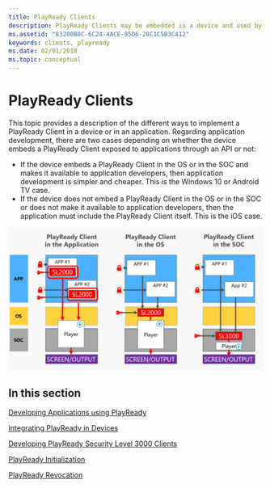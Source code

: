 ```yaml
---
title: PlayReady Clients
description: PlayReady Clients may be embedded in a device and used by an application, or be embedded in the application itself
ms.assetid: "83200B8C-6C24-4ACE-95D6-28C1C5B3C412"
keywords: clients, playready
ms.date: 02/01/2018
ms.topic: conceptual
---
```



# PlayReady Clients
This topic provides a description of the different ways to implement a PlayReady Client in a device or in an application. Regarding application development, there are two cases depending on whether the device embeds a PlayReady Client exposed to applications through an API or not:

  * If the device embeds a PlayReady Client in the OS or in the SOC and makes it available to application developers, then application development is simpler and cheaper. This is the Windows 10 or Android TV case.
  * If the device does not embed a PlayReady Client in the OS or in the SOC or does not make it available to application developers, then the application must include the PlayReady Client itself. This is the iOS case.


![PlayReady Client Options on devices](../images/client_level_app_os_soc.png)


## In this section

[Developing Applications using PlayReady](developing-applications.md)

[Integrating PlayReady in Devices](integrating-in-devices.md)

[Developing PlayReady Security Level 3000 Clients](developing-sl3000-products.md)

[PlayReady Initialization](initialization.md) 

[PlayReady Revocation](revocation.md) 
